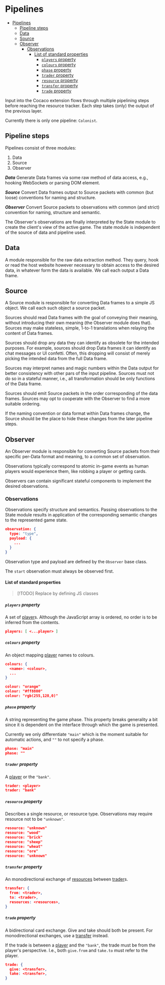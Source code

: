 <!-- markdownlint-disable link-fragments -->
<!-- 🚫 markdownlint-disable no-multiple-blanks -->
<!-- 🚫 markdownlint-disable line-length -->

# Pipelines

<!--toc:start-->
- [Pipelines](#pipelines)
  - [Pipeline steps](#pipeline-steps)
  - [Data](#data)
  - [Source](#source)
  - [Observer](#observer)
    - [Observations](#observations)
      - [List of standard properties](#list-of-standard-properties)
        - [`players` property](#players-property)
        - [`colours` property](#colours-property)
        - [`phase` property](#phase-property)
        - [`trader` property](#trader-property)
        - [`resource` property](#resource-property)
        - [`transfer` property](#transfer-property)
        - [`trade` property](#trade-property)
<!--toc:end-->

Input into the Cocaco extension flows through multiple pipelining steps before
reaching the resource tracker. Each step takes (only) the output of the previous
layer.

Currently there is only one pipeline: `Colonist`.

## Pipeline steps

Pipelines consist of three modules:

1. Data
1. Source
1. Observer

***Data*** Generate Data frames via some raw method of data access, e.g., hooking
WebSockets or parsing DOM element.

***Source*** Convert Data frames output to Source packets with common (but loose)
conventions for naming and structure.

***Observer*** Convert Source packets to observations with common (and strict)
convention for naming, structure and semantic.

The Observer's observations are finally interpreted by the State module to
create the client's view of the active game. The state module is independent of
the source of data and pipeline used.

## Data

A module responsible for the raw data extraction method. They query, hook or
read the host website however necessary to obtain access to the desired data, in
whatever form the data is available. We call each output a Data frame.

## Source

A Source module is responsible for converting Data frames to a simple JS object.
We call each such object a source packet.

Sources should read Data frames with the goal of conveying their meaning,
without introducing their own meaning (the Observer module does that). Sources
may make stateless, simple, 1-to-1 translations when relaying the content of
Data frames.

Sources should drop any data they can identify as obsolete for the intended
purposes. For example, sources should drop Data frames it can identify as chat
messages or UI confetti. Often, this dropping will consist of merely picking the
intended data from the full Data frame.

Sources may interpret names and magic numbers within the Data output for better
consistency with other pars of the input pipeline. Sources must not do so in
a stateful manner, i.e., all transformation should be only functions of the Data
frame.

Sources should emit Source packets in the order corresponding of the data
frames. Sources may opt to cooperate with the Observer to find a more suitable
ordering.

If the naming convention or data format within Data frames change, the Source
should be the place to hide these changes from the later pipeline steps.

## Observer

An Observer module is responsible for converting Source packets from their
specific per-Data format and meaning, to a common set of observation.

Observations typically correspond to atomic in-game events as human players
would experience them, like robbing a player or getting cards.

Observers can contain significant stateful components to implement the desired
observations.

### Observations

Observations specify structure and semantics. Passing observations to the State
module results in application of the corresponding semantic changes to the
represented game state.

```JSON
observation: {
  type: "type",
  payload: {
    ...
  }
}
```

Observation type and payload are defined by the `Observer` base class.

The `start` observation must always be observed first.

#### List of standard properties

> [!TODO]
> Replace by defining JS classes

##### `players` property

A set of [player](#player-property)s. Although the JavaScript array is ordered,
no order is to be inferred from the contents.

```JSON
players: [ <...player> ]
```

##### `colours` property

An object mapping [player](#player-property) names to colours.

```JSON
colours: {
  <name>: <colour>,
  ...
}
```

```JSON
colour: "orange"
colour: "#ff8800"
colour: "rgb(255,128,0)"
```

##### `phase` property

A string representing the game phase. This property breaks generality a bit
since it is dependent on the interface through which the game is presented.

Currently we only differentiate `"main"` which is the moment suitable for
automatic actions, and `""` to not specify a phase.

```JSON
phase: "main"
phase: ""
```

##### `trader` property

A [player](#player-property) or the `"bank"`.

```JSON
trader: <player>
trader: "bank"
```

##### `resource` property

Describes a single resource, or resource type. Observations may require resource
not to be `"unknown"`.

```JSON
resource: "unknown"
resource: "wood"
resource: "brick"
resource: "sheep"
resource: "wheat"
resource: "ore"
resource: "unknown"
```

##### `transfer` property

An monodirectional exchange of [resources](#resources-property) between
[trader](#trader-property)s.

```JSON
transfer: {
  from: <trader>,
  to: <trader>,
  resources: <resources>,
}
```

##### `trade` property

A bidirectional card exchange. Give and take should both be present. For
monodirectional exchanges, use a [transfer](#transfer-property) instead.

If the trade is between a [player](#player-property) and the `"bank"`, the trade
must be from the player's perspective. I.e., both `give.from` and `take.to` must
refer to the player.

```JSON
trade: {
  give: <transfer>,
  take: <transfer>,
}
```
